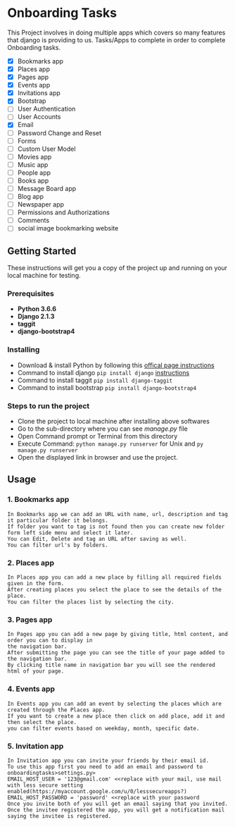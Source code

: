 # Onboarding Tasks

This Project involves in doing multiple apps which covers so many features that django is providing to us.
Tasks/Apps to complete in order to complete Onboarding tasks.
- [x] Bookmarks app
- [x] Places app
- [x] Pages app
- [x] Events app
- [x] Invitations app
- [x] Bootstrap
- [ ] User Authentication
- [ ] User Accounts
- [x] Email
- [ ] Password Change and Reset
- [ ] Forms
- [ ] Custom User Model
- [ ] Movies app
- [ ] Music app
- [ ] People app
- [ ] Books app
- [ ] Message Board app
- [ ] Blog app
- [ ] Newspaper app
- [ ] Permissions and Authorizations
- [ ] Comments
- [ ] social image bookmarking website

## Getting Started

These instructions will get you a copy of the project up and running on your local machine for testing.

### Prerequisites

- **Python 3.6.6**
- **Django 2.1.3**
- **taggit**
- **django-bootstrap4**


### Installing

- Download & install Python by following this [offical page instructions](https://www.python.org/downloads/release/python-366/)
- Command to install django `pip install django` [instructions](https://docs.djangoproject.com/en/2.1/topics/install/)
- Command to install taggit `pip install django-taggit`
- Command to install bootstrap `pip install django-bootstrap4`

### Steps to run the project
- Clone the project to local machine after installing above softwares
- Go to the sub-directory where you can see *manage.py* file
- Open Command prompt or Terminal from this directory
- Execute Command: `python manage.py runserver` for Unix and `py manage.py runserver`
- Open the displayed link in browser and use the project.

## Usage
### 1. Bookmarks app

```
In Bookmarks app we can add an URL with name, url, description and tag it particular folder it belongs.
If folder you want to tag is not found then you can create new folder form left side menu and select it later.
You can Edit, Delete and tag an URL after saving as well.
You can filter url's by folders.
```

### 2. Places app
```
In Places app you can add a new place by filling all required fields given in the form.
After creating places you select the place to see the details of the place.
You can filter the places list by selecting the city.
```

### 3. Pages app
```
In Pages app you can add a new page by giving title, html content, and order you can to display in
the navigation bar.
After submitting the page you can see the title of your page added to the navigation bar.
By clicking title name in navigation bar you will see the rendered html of your page.
```

### 4. Events app
```
In Events app you can add an event by selecting the places which are created through the Places app.
If you want to create a new place then click on add place, add it and then select the place.
you can filter events based on weekday, month, specific date.
```

### 5. Invitation app
```
In Invitation app you can invite your friends by their email id.
To use this app first you need to add an email and password to onboardingtasks>settings.py>
EMAIL_HOST_USER = '123@gmail.com' <<replace with your mail, use mail with less secure setting enabled(https://myaccount.google.com/u/0/lesssecureapps?)
EMAIL_HOST_PASSWORD = 'password' <<replace with your password
Once you invite both of you will get an email saying that you invited.
Once the invitee registered the app, you will get a notification mail saying the invitee is registered.
```
